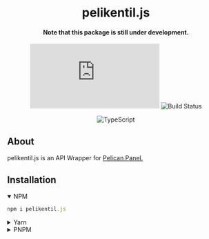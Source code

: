 <div align="middle">

# pelikentil.js

#### Note that this package is still under development.

![NPM](https://img.shields.io/npm/v/pelikentil.js?style=for-the-badge)
![Build Status](https://img.shields.io/github/actions/workflow/status/hexaaagon/pelikentil.js/publish-latest.yml?style=for-the-badge)

![TypeScript](https://img.shields.io/badge/typescript-%23007ACC.svg?style=for-the-badge&logo=typescript&logoColor=white)

</div>

## About

pelikentil.js is an API Wrapper for [Pelican Panel.](https://pelican.dev/)

## Installation

<details open>
  <summary>NPM</summary>
  
  ```js
  npm i pelikentil.js
  ```
</details>

<details>
  <summary>Yarn</summary>
  
  ```js
  yarn add pelikentil.js
  ```
</details>

<details>
  <summary>PNPM</summary>
  
  ```js
  pnpm add pelikentil.js
  ```
</details>
